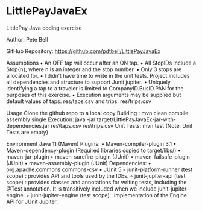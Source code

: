 # LittlePayJavaEx
LittlePay Java coding exercise

Author: Pete Bell

GitHub Repository: https://github.com/pdtbell/LittlePayJavaEx

Assumptions
    • An OFF tap will occur after an ON tap.
    • All StopIDs include a Stop{n}, where n is an integer and the stop number.
    • Only 3 stops are allocated for.
    • I didn’t have time to write in the unit tests. Project includes all dependencies and structure to support Junit jupiter.
    • Uniquely identifying a tap to a traveler is limited to CompanyID.BusID.PAN for the purposes of this exercise.
    • Execution arguments may be supplied but default values of taps: res/taps.csv and trips: res/trips.csv
    
Usage
  Clone the github repo to a local copy
  Building : mvn clean compile assembly:single
  Execution: java -jar target\LittlePayJavaEx-jar-with-dependencies.jar res\taps.csv res\trips.csv
  Unit Tests: mvn test (Note: Unit Tests are empty)

Environment
  Java 11 (Maven)
  Plugins:
    • Maven-compiler-plugin 3.1
    • Maven-dependency-plugin (Required libraries copied to target/libs/)
    • maven-jar-plugin
    • maven-surefire-plugin (JUnit)
    • maven-failsafe-plugin (JUnit)
    • maven-assembly-plugin (JUnit)
  Dependencies:
    • org.apache.commons commons-csv
    • JUnit 5
      ◦ junit-platform-runner (test scope) : provides API and tools used by the IDEs.
      ◦ junit-jupiter-api (test scope) : provides classes and annotations for writing tests, including the @Test annotation. It is transitively included when we include junit-jupiter-engine.
      ◦ junit-jupiter-engine (test scope) : implementation of the Engine API for JUnit Jupiter.
